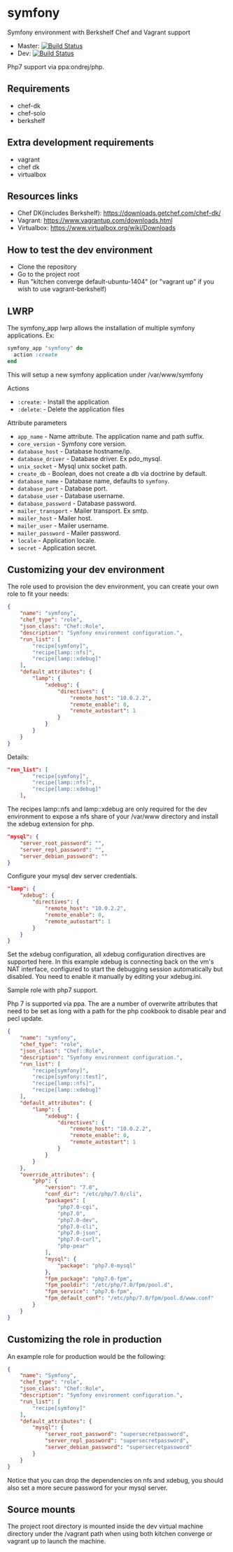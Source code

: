 symfony
=======

Symfony environment with Berkshelf Chef and Vagrant support
* Master: [![Build Status](https://api.travis-ci.org/sergiuionescu/symfony.svg?branch=master)](http://travis-ci.org/sergiuionescu/symfony)
* Dev: [![Build Status](https://api.travis-ci.org/sergiuionescu/symfony.svg?branch=dev)](http://travis-ci.org/sergiuionescu/symfony)

Php7 support via ppa:ondrej/php.

Requirements
------------
* chef-dk
* chef-solo
* berkshelf

Extra development requirements
-----------------------------
* vagrant
* chef dk
* virtualbox

Resources links
---------------
* Chef DK(includes Berkshelf): https://downloads.getchef.com/chef-dk/
* Vagrant: https://www.vagrantup.com/downloads.html
* Virtualbox: https://www.virtualbox.org/wiki/Downloads


How to test the dev environment
---------------------------
- Clone the repository
- Go to the project root
- Run "kitchen converge default-ubuntu-1404" (or "vagrant up" if you wish to use vagrant-berkshelf)

LWRP
----
The symfony_app lwrp allows the installation of multiple symfony applications.
Ex:
```ruby
symfony_app "symfony" do
  action :create
end
```
This will setup a new symfony application under /var/www/symfony

Actions
- `:create`: - Install the application
- `:delete`: - Delete the application files

Attribute parameters
- `app_name` - Name attribute. The application name and path suffix.
- `core_version` - Symfony core version.
- `database_host` - Database hostname/ip.
- `database_driver` - Database driver. Ex pdo_mysql.
- `unix_socket` - Mysql unix socket path.
- `create_db` - Boolean, does not create a db via doctrine by default.
- `database_name` - Database name, defaults to `symfony`.
- `database_port` - Database port.
- `database_user` - Database username.
- `database_password` - Database password.
- `mailer_transport` - Mailer transport. Ex smtp.
- `mailer_host` - Mailer host.
- `mailer_user` - Mailer username.
- `mailer_password` - Mailer password.
- `locale` - Application locale.
- `secret` - Application secret.

Customizing your dev environment
--------------------------------
The role used to provision the dev environment, you can create your own role to fit your needs:
```json
{
    "name": "symfony",
    "chef_type": "role",
    "json_class": "Chef::Role",
    "description": "Symfony environment configuration.",
    "run_list": [
        "recipe[symfony]",
        "recipe[lamp::nfs]",
        "recipe[lamp::xdebug]"
    ],
    "default_attributes": {
        "lamp": {
            "xdebug": {
                "directives": {
                    "remote_host": "10.0.2.2",
                    "remote_enable": 0,
                    "remote_autostart": 1
                }
            }
        }
    }
}
```

Details:
```json
"run_list": [
        "recipe[symfony]",
        "recipe[lamp::nfs]",
        "recipe[lamp::xdebug]"
    ],
```
The recipes lamp::nfs and lamp::xdebug are only required for the dev environment to expose a nfs share of your /var/www directory and install the xdebug extension for php.


```json
"mysql": {
    "server_root_password": "",
    "server_repl_password": "",
    "server_debian_password": ""
}
```
Configure your mysql dev server credentials.

```json
"lamp": {
    "xdebug": {
        "directives": {
            "remote_host": "10.0.2.2",
            "remote_enable": 0,
            "remote_autostart": 1
        }
    }
}
```
Set the xdebug configuration, all xdebug configuration directives are supported here. In this example xdebug is connecting back on the vm's NAT interface, 
configured to start the debugging session automatically but disabled. You need to enable it manually by editing your xdebug.ini.

Sample role with php7 support.

Php 7 is supported via ppa. The are a number of overwrite attributes that need to be set as long with a path for the php cookbook to disable pear and pecl update.
```json
{
    "name": "symfony",
    "chef_type": "role",
    "json_class": "Chef::Role",
    "description": "Symfony environment configuration.",
    "run_list": [
        "recipe[symfony]",
        "recipe[symfony::test]",
        "recipe[lamp::nfs]",
        "recipe[lamp::xdebug]"
    ],
    "default_attributes": {
        "lamp": {
            "xdebug": {
                "directives": {
                    "remote_host": "10.0.2.2",
                    "remote_enable": 0,
                    "remote_autostart": 1
                }
            }
        }
    },
    "override_attributes": {
        "php": {
            "version": "7.0",
            "conf_dir": "/etc/php/7.0/cli",
            "packages": [
                "php7.0-cgi",
                "php7.0",
                "php7.0-dev",
                "php7.0-cli",
                "php7.0-json",
                "php7.0-curl",
                "php-pear"
            ],
            "mysql": {
                "package": "php7.0-mysql"
            },
            "fpm_package": "php7.0-fpm",
            "fpm_pooldir": "/etc/php/7.0/fpm/pool.d",
            "fpm_service": "php7.0-fpm",
            "fpm_default_conf": "/etc/php/7.0/fpm/pool.d/www.conf"
        }
    }
}
```

Customizing the role in production
----------------------------------

An example role for production would be the following:
```json
{
    "name": "Symfony",
    "chef_type": "role",
    "json_class": "Chef::Role",
    "description": "Symfony environment configuration.",
    "run_list": [
        "recipe[symfony]"
    ],
    "default_attributes": {
        "mysql": {
            "server_root_password": "supersecretpassword",
            "server_repl_password": "supersecretpassword",
            "server_debian_password": "supersecretpassword"
        }
    }
}
```
Notice that you can drop the dependencies on nfs and xdebug, you should also set a more secure password for your mysql server.

Source mounts
-------------

The project root directory is mounted inside the dev virtual machine directory under the /vagrant path when using both kitchen converge or vagrant up to launch the machine.

